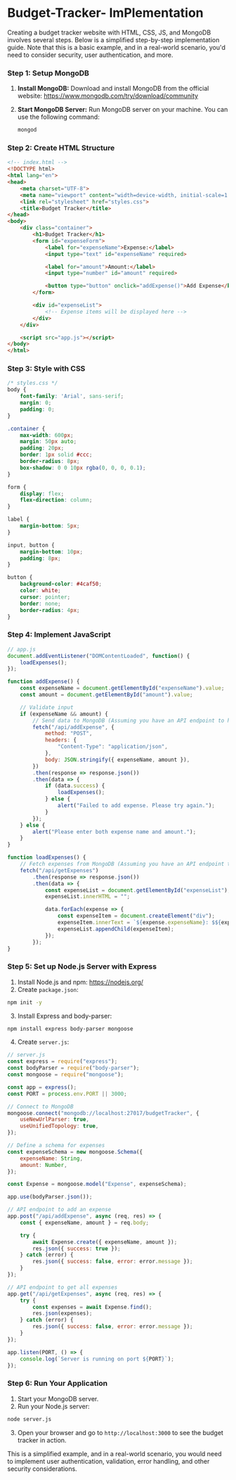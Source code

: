 # Budget-Tracker- ImPlementation

Creating a budget tracker website with HTML, CSS, JS, and MongoDB involves several steps. Below is a simplified step-by-step implementation guide. Note that this is a basic example, and in a real-world scenario, you'd need to consider security, user authentication, and more.

### Step 1: Setup MongoDB

1. **Install MongoDB:**
   Download and install MongoDB from the official website: https://www.mongodb.com/try/download/community

2. **Start MongoDB Server:**
   Run MongoDB server on your machine. You can use the following command:
   ```bash
   mongod
   ```

### Step 2: Create HTML Structure

```html
<!-- index.html -->
<!DOCTYPE html>
<html lang="en">
<head>
    <meta charset="UTF-8">
    <meta name="viewport" content="width=device-width, initial-scale=1.0">
    <link rel="stylesheet" href="styles.css">
    <title>Budget Tracker</title>
</head>
<body>
    <div class="container">
        <h1>Budget Tracker</h1>
        <form id="expenseForm">
            <label for="expenseName">Expense:</label>
            <input type="text" id="expenseName" required>

            <label for="amount">Amount:</label>
            <input type="number" id="amount" required>

            <button type="button" onclick="addExpense()">Add Expense</button>
        </form>

        <div id="expenseList">
            <!-- Expense items will be displayed here -->
        </div>
    </div>

    <script src="app.js"></script>
</body>
</html>
```

### Step 3: Style with CSS

```css
/* styles.css */
body {
    font-family: 'Arial', sans-serif;
    margin: 0;
    padding: 0;
}

.container {
    max-width: 600px;
    margin: 50px auto;
    padding: 20px;
    border: 1px solid #ccc;
    border-radius: 8px;
    box-shadow: 0 0 10px rgba(0, 0, 0, 0.1);
}

form {
    display: flex;
    flex-direction: column;
}

label {
    margin-bottom: 5px;
}

input, button {
    margin-bottom: 10px;
    padding: 8px;
}

button {
    background-color: #4caf50;
    color: white;
    cursor: pointer;
    border: none;
    border-radius: 4px;
}
```

### Step 4: Implement JavaScript

```js
// app.js
document.addEventListener("DOMContentLoaded", function() {
    loadExpenses();
});

function addExpense() {
    const expenseName = document.getElementById("expenseName").value;
    const amount = document.getElementById("amount").value;

    // Validate input
    if (expenseName && amount) {
        // Send data to MongoDB (Assuming you have an API endpoint to handle this)
        fetch("/api/addExpense", {
            method: "POST",
            headers: {
                "Content-Type": "application/json",
            },
            body: JSON.stringify({ expenseName, amount }),
        })
        .then(response => response.json())
        .then(data => {
            if (data.success) {
                loadExpenses();
            } else {
                alert("Failed to add expense. Please try again.");
            }
        });
    } else {
        alert("Please enter both expense name and amount.");
    }
}

function loadExpenses() {
    // Fetch expenses from MongoDB (Assuming you have an API endpoint to handle this)
    fetch("/api/getExpenses")
        .then(response => response.json())
        .then(data => {
            const expenseList = document.getElementById("expenseList");
            expenseList.innerHTML = "";

            data.forEach(expense => {
                const expenseItem = document.createElement("div");
                expenseItem.innerText = `${expense.expenseName}: $${expense.amount}`;
                expenseList.appendChild(expenseItem);
            });
        });
}
```

### Step 5: Set up Node.js Server with Express

1. Install Node.js and npm: https://nodejs.org/
2. Create `package.json`:

```bash
npm init -y
```

3. Install Express and body-parser:

```bash
npm install express body-parser mongoose
```

4. Create `server.js`:

```js
// server.js
const express = require("express");
const bodyParser = require("body-parser");
const mongoose = require("mongoose");

const app = express();
const PORT = process.env.PORT || 3000;

// Connect to MongoDB
mongoose.connect("mongodb://localhost:27017/budgetTracker", {
    useNewUrlParser: true,
    useUnifiedTopology: true,
});

// Define a schema for expenses
const expenseSchema = new mongoose.Schema({
    expenseName: String,
    amount: Number,
});

const Expense = mongoose.model("Expense", expenseSchema);

app.use(bodyParser.json());

// API endpoint to add an expense
app.post("/api/addExpense", async (req, res) => {
    const { expenseName, amount } = req.body;

    try {
        await Expense.create({ expenseName, amount });
        res.json({ success: true });
    } catch (error) {
        res.json({ success: false, error: error.message });
    }
});

// API endpoint to get all expenses
app.get("/api/getExpenses", async (req, res) => {
    try {
        const expenses = await Expense.find();
        res.json(expenses);
    } catch (error) {
        res.json({ success: false, error: error.message });
    }
});

app.listen(PORT, () => {
    console.log(`Server is running on port ${PORT}`);
});
```

### Step 6: Run Your Application

1. Start your MongoDB server.
2. Run your Node.js server:

```bash
node server.js
```

3. Open your browser and go to `http://localhost:3000` to see the budget tracker in action.

This is a simplified example, and in a real-world scenario, you would need to implement user authentication, validation, error handling, and other security considerations.
